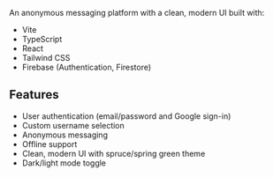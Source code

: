 


An anonymous messaging platform with a clean, modern UI built with:

- Vite
- TypeScript
- React
- Tailwind CSS
- Firebase (Authentication, Firestore)

## Features

- User authentication (email/password and Google sign-in)
- Custom username selection
- Anonymous messaging
- Offline support
- Clean, modern UI with spruce/spring green theme
- Dark/light mode toggle

